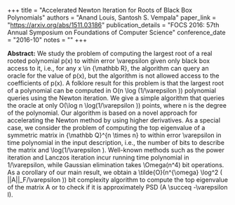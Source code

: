 +++
title = "Accelerated Newton Iteration for Roots of Black Box Polynomials"
authors = "Anand Louis, Santosh S. Vempala"
paper_link = "https://arxiv.org/abs/1511.03186"
publication_details = "FOCS 2016: 57th Annual Symposium on Foundations of Computer Science"
conference_date = "2016-10"
notes = ""
+++

<b>Abstract:</b>
We study the problem of computing the largest root of a real rooted polynomial p(x) to within error \varepsilon given only black box access to it, i.e., for any x \in {\mathbb R}, the algorithm can query an oracle for the value of p(x), but the algorithm is not allowed access to the coefficients of p(x). A folklore result for this problem is that the largest root of a polynomial can be computed in O(n \log (1/\varepsilon )) polynomial queries using the Newton iteration. We give a simple algorithm that queries the oracle at only O(\log n \log(1/\varepsilon )) points, where n is the degree of the polynomial. Our algorithm is based on a novel approach for accelerating the Newton method by using higher derivatives. 
As a special case, we consider the problem of computing the top eigenvalue of a symmetric matrix in {\mathbb Q}^{n \times n} to within error \varepsilon in time polynomial in the input description, i.e., the number of bits to describe the matrix and \log(1/\varepsilon ). Well-known methods such as the power iteration and Lanczos iteration incur running time polynomial in 1/\varepsilon, while Gaussian elimination takes \Omega(n^4) bit operations. As a corollary of our main result, we obtain a \tilde{O}(n^{\omega} \log^2 ( ||A||_F/\varepsilon )) bit complexity algorithm to compute the top eigenvalue of the matrix A or to check if it is approximately PSD (A \succeq -\varepsilon I).